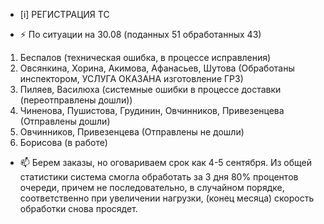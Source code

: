 -  [i] РЕГИСТРАЦИЯ ТС

- ⚡ По ситуации на 30.08 (поданных 51 обработанных 43)
1) Беспалов (техническая ошибка, в процессе исправления)
2) Овсянкина, Хорина, Акимова, Афанасьев, Шутова (Обработаны инспектором, УСЛУГА ОКАЗАНА изготовление ГРЗ)
3) Пиляев, Василюха (системные ошибки в процессе доставки (переотправлены дошли))
4) Чиненова, Пушистова, Грудинин, Овчинников, Привезенцева (Отправлены дошли)
5) Овчинников, Привезенцева (Отправлены не дошли)
6) Борисова (в работе)
- 📫 Берем заказы, но оговариваем срок как 4-5 сентября. Из общей статистики система смогла обработать за 3 дня 80% процентов очереди, причем не последовательно, в случайном порядке, соответственно при увеличении нагрузки, (конец месяца) скорость обработки снова просядет.



<!---
Yusovs/Yusovs is a ✨ special ✨ repository because its `README.md` (this file) appears on your GitHub profile.
You can click the Preview link to take a look at your changes.
--->
